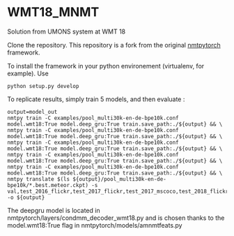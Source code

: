 # WMT18_MNMT
Solution from UMONS system at WMT 18

Clone the repository. This repository is a fork from the original [nmtpytorch](https://github.com/lium-lst/nmtpytorch/tree/master) framework.

To install the framework in your python environement (virtualenv, for example).
Use 
```
python setup.py develop
```



To replicate results, simply train 5 models, and then evaluate :

```
output=model_out
nmtpy train -C examples/pool_multi30k-en-de-bpe10k.conf model.wmt18:True model.deep_gru:True train.save_path:./${output} && \
nmtpy train -C examples/pool_multi30k-en-de-bpe10k.conf model.wmt18:True model.deep_gru:True train.save_path:./${output} && \
nmtpy train -C examples/pool_multi30k-en-de-bpe10k.conf model.wmt18:True model.deep_gru:True train.save_path:./${output} && \
nmtpy train -C examples/pool_multi30k-en-de-bpe10k.conf model.wmt18:True model.deep_gru:True train.save_path:./${output} && \
nmtpy train -C examples/pool_multi30k-en-de-bpe10k.conf model.wmt18:True model.deep_gru:True train.save_path:./${output} && \
nmtpy translate $(ls ${output}/pool_multi30k-en-de-bpe10k/*.best.meteor.ckpt) -s val,test_2016_flickr,test_2017_flickr,test_2017_mscoco,test_2018_flickr -o ${output}
```

The deepgru model is located in nmtpytorch/layers/condmm_decoder_wmt18.py and is chosen thanks to the model.wmt18:True flag in 
nmtpytorch/models/amnmtfeats.py



